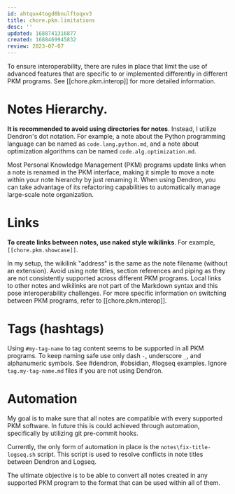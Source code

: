 ```yaml
---
id: ahtqux4togd8bnulftoqxv3
title: chore.pkm.limitations
desc: ''
updated: 1688741316877
created: 1688469945832
review: 2023-07-07
---
```


To ensure interoperability, there are rules in place that limit the use of advanced features that are specific to or implemented differently in different PKM programs. See [[chore.pkm.interop]] for more detailed information.


# Notes Hierarchy. 

**It is recommended to avoid using directories for notes**. Instead, I
utilize Dendron's dot notation. For example, a note about the Python
programming language can be named as `code.lang.python.md`, and a note
about optimization algorithms can be named `code.alg.optimization.md`.

Most Personal Knowledge Management (PKM) programs update links when a
note is renamed in the PKM interface, making it simple to move a note
within your note hierarchy by just renaming it. When using Dendron,
you can take advantage of its refactoring capabilities to
automatically manage large-scale note organization.


# Links

**To create links between notes, use naked style wikilinks**. For example,
`[[chore.pkm.showcase]]`. 
 
In my setup, the wikilink "address" is the same as the note filename
(without an extension). Avoid using note titles, section references
and piping as they are not consistently supported across different PKM
programs. Local links to other notes and wikilinks are not part of the
Markdown syntax and this pose interoperability challenges. For more
specific information on switching between PKM programs, refer to
[[chore.pkm.interop]].


# Tags (hashtags)

Using `#my-tag-name` to tag content seems to be supported in all PKM
programs. To keep naming safe use only dash `-`, underscore `_`, and
alphanumeric symbols. See #dendron, #obsidian, #logseq examples.
Ignore `tag.my-tag-name.md` files if you are not using Dendron.


# Automation

My goal is to make sure that all notes are compatible with every
supported PKM software. In future this is could achieved through
automation, specifically by utilizing git pre-commit hooks.

Currently, the only form of automation in place is the
`notes\fix-title-logseq.sh` script. This script is used to resolve
conflicts in note titles between Dendron and Logseq.

The ultimate objective is to be able to convert all notes created in
any supported PKM program to the format that can be used within all of
them.

